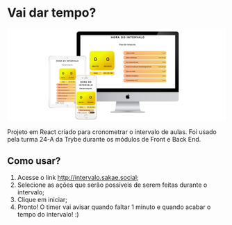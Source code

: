 # Vai dar tempo?

<img src="https://github.com/devsakae/vaidartempo/blob/main/public/mock.png" alt="Imagem do sistema funcionando" />

Projeto em React criado para cronometrar o intervalo de aulas. Foi usado pela turma 24-A da Trybe durante os módulos de Front e Back End.

## Como usar?

1) Acesse o link http://intervalo.sakae.social;
2) Selecione as ações que serão possíveis de serem feitas durante o intervalo;
3) Clique em iniciar;
4) Pronto! O timer vai avisar quando faltar 1 minuto e quando acabar o tempo do intervalo! :)
